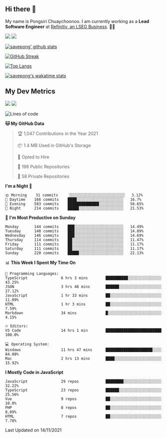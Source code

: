 ## Hi there 👋

My name is Pongsiri Chuaychoonoo. I am currently working as a **Lead Software Engineer** at [Refinitiv, an LSEG Business](https://www.refinitiv.com). 👨‍💻

[<img src="https://img.shields.io/badge/savepong.com-%230077B5.svg?&style=for-the-badge&color=81e6d9" />](https://savepong.com)
[<img src="https://img.shields.io/badge/linkedin-%230077B5.svg?&style=for-the-badge&logo=linkedin&logoColor=white" />](https://www.linkedin.com/in/savepong)

[![savepong' github stats](https://github-readme-stats.vercel.app/api?username=savepong&show_icons=true&count_private=true&theme=gotham&hide_border=true&bg_color=00000000&text_color=768390FF)](https://savepong.com/posts/stats)

[![GitHub Streak](https://github-readme-streak-stats.herokuapp.com?user=savepong&theme=gotham&hide_border=true&background=00000000&dates=768390FF)](https://savepong.com/posts/stats)

[![Top Langs](https://github-readme-stats.vercel.app/api/top-langs/?username=savepong&layout=compact&langs_count=10&theme=gotham&hide_border=true&bg_color=00000000&text_color=768390FF)](https://savepong.com/posts/stats)

[![savepong's wakatime stats](https://github-readme-stats.vercel.app/api/wakatime?username=@savepong&layout=default&theme=gotham&hide_border=true&bg_color=00000000&text_color=768390FF)](https://savepong.com/posts/stats)

## My Dev Metrics

[![](https://komarev.com/ghpvc/?username=savepong&color=blue&label=Profile%20Views)](https://github.com/savepong)
[![](https://img.shields.io/github/followers/savepong?label=GitHub%20Followers)](https://github.com/savepong)

<!--START_SECTION:waka-->
![Lines of code](https://img.shields.io/badge/From%20Hello%20World%20I%27ve%20Written-5.4%20million%20lines%20of%20code-blue)

**🐱 My GitHub Data** 

> 🏆 1,047 Contributions in the Year 2021
 > 
> 📦 1.4 MB Used in GitHub's Storage 
 > 
> 💼 Opted to Hire
 > 
> 📜 198 Public Repositories 
 > 
> 🔑 58 Private Repositories  
 > 
**I'm a Night 🦉** 

```text
🌞 Morning    31 commits     ░░░░░░░░░░░░░░░░░░░░░░░░░   3.12% 
🌆 Daytime    166 commits    ████░░░░░░░░░░░░░░░░░░░░░   16.7% 
🌃 Evening    583 commits    ██████████████░░░░░░░░░░░   58.65% 
🌙 Night      214 commits    █████░░░░░░░░░░░░░░░░░░░░   21.53%

```
📅 **I'm Most Productive on Sunday** 

```text
Monday       144 commits    ███░░░░░░░░░░░░░░░░░░░░░░   14.49% 
Tuesday      148 commits    ███░░░░░░░░░░░░░░░░░░░░░░   14.89% 
Wednesday    146 commits    ███░░░░░░░░░░░░░░░░░░░░░░   14.69% 
Thursday     114 commits    ██░░░░░░░░░░░░░░░░░░░░░░░   11.47% 
Friday       111 commits    ██░░░░░░░░░░░░░░░░░░░░░░░   11.17% 
Saturday     111 commits    ██░░░░░░░░░░░░░░░░░░░░░░░   11.17% 
Sunday       220 commits    █████░░░░░░░░░░░░░░░░░░░░   22.13%

```


📊 **This Week I Spent My Time On** 

```text
💬 Programming Languages: 
TypeScript               6 hrs 3 mins        ██████████░░░░░░░░░░░░░░░   43.25% 
JSON                     3 hrs 48 mins       ██████░░░░░░░░░░░░░░░░░░░   27.12% 
JavaScript               1 hr 33 mins        ██░░░░░░░░░░░░░░░░░░░░░░░   11.09% 
HTML                     1 hr 3 mins         ██░░░░░░░░░░░░░░░░░░░░░░░   7.59% 
Markdown                 34 mins             █░░░░░░░░░░░░░░░░░░░░░░░░   4.15%

🔥 Editors: 
VS Code                  14 hrs 1 min        █████████████████████████   100.0%

💻 Operating System: 
Windows                  11 hrs 47 mins      █████████████████████░░░░   84.08% 
Mac                      2 hrs 13 mins       ████░░░░░░░░░░░░░░░░░░░░░   15.92%

```

**I Mostly Code in JavaScript** 

```text
JavaScript               29 repos            ████████░░░░░░░░░░░░░░░░░   32.22% 
TypeScript               23 repos            ██████░░░░░░░░░░░░░░░░░░░   25.56% 
Vue                      9 repos             ██░░░░░░░░░░░░░░░░░░░░░░░   10.0% 
PHP                      8 repos             ██░░░░░░░░░░░░░░░░░░░░░░░   8.89% 
HTML                     7 repos             ██░░░░░░░░░░░░░░░░░░░░░░░   7.78%

```



 Last Updated on 14/11/2021
<!--END_SECTION:waka-->

<!--
**savepong/savepong** is a ✨ _special_ ✨ repository because its `README.md` (this file) appears on your GitHub profile.

Here are some ideas to get you started:

- 🔭 I’m currently working on WebComponents and TypeScript.
- 🌱 I’m currently learning ...
- 👯 I’m looking to collaborate on ...
- 🤔 I’m looking for help with ...
- 💬 Ask me about ...
- 📫 How to reach me: ...
- 😄 Pronouns: ...
- ⚡ Fun fact: ...
-->
